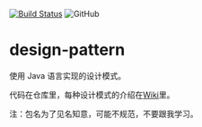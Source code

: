 [![Build Status](https://www.travis-ci.com/wu0916/design-pattern.svg?branch=master)](https://www.travis-ci.com/wu0916/design-pattern)
![GitHub](https://img.shields.io/github/license/wu0916/design-pattern)

# design-pattern

使用 Java 语言实现的设计模式。

代码在仓库里，每种设计模式的介绍在[Wiki](https://github.com/wu0916/design-pattern/wiki)里。

注：包名为了见名知意，可能不规范，不要跟我学习。
